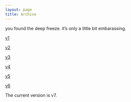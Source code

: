 ```yaml
---
layout: page
title: Archive
---
```


you found the deep freeze. it’s only a little bit embarassing.

[v1](/deepfreeze/v1)

[v2](/deepfreeze/v2)

[v3](/deepfreeze/v3)

[v4](/deepfreeze/v4)

[v5](/deepfreeze/v5)

[v6](/deepfreeze/v6)

The current version is v7.